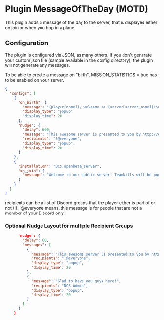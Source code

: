 # Plugin MessageOfTheDay (MOTD)
This plugin adds a message of the day to the server, that is displayed either on join or when you hop in a plane.

## Configuration
The plugin is configured via JSON, as many others. If you don't generate your custom json file (sample available in the 
config directory), the plugin will not generate any messages.

To be able to create a message on "birth", MISSION_STATISTICS = true has to be enabled on your server.

```json
{
  "configs": [
    {
      "on_birth": {                                                             -- whenever a user joins a plane
        "message": "{player[name]}, welcome to {server[server_name]}!\n",
        "display_type": "popup"                                                 -- chat or popup
        "display_time": 20                                                      -- only relevant for popup
      },
      "nudge": {
        "delay": 600,
        "message": "This awesome server is presented to you by http://discord.gg/myfancylink.\nCome and join us!",
        "recipients": "!@everyone",                                             -- who should receive it?
        "display_type": "popup",
        "display_time": 20
      }
    },
    {
      "installation": "DCS.openbeta_server",
      "on_join": {                                                              -- whenever a user joins the server
        "message": "Welcome to our public server! Teamkills will be punished."
      }
    }
  ]
}
```
recipients can be a list of Discord groups that the player either is part of or not (!).
!@everyone means, this message is for people that are not a member of your Discord only.

### Optional Nudge Layout for multiple Recipient Groups
```json
      "nudge": {
        "delay": 60,
        "messages": [
          {
            "message": "This awesome server is presented to you by http://discord.gg/myfancylink.\nCome and join us!",
            "recipients": "!@everyone",
            "display_type": "popup",
            "display_time": 20
          },
          {
            "message": "Glad to have you guys here!",
            "recipients": "DCS Admin",
            "display_type": "popup",
            "display_time": 20
          }
        ]
      }
    }
```